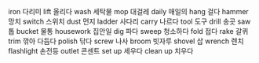 iron            다리미
lift            올리다
wash            세탁물
mop             대걸레
daily           매일의
hang            걸다
hammer          망치
switch          스위치
dust            먼지
ladder          사다리
carry           나르다
tool            도구
drill           송곳
saw             톱
bucket          물통
housework               집안일
dig             파다
sweep           청소하다
fold            접다
rake            갈퀴
trim            깎아 다듬다
polish          닦다
screw           나사
broom           빗자루
shovel          삽
wrench          렌치
flashlight              손전등
outlet          콘센트
set up          세우다
clean up                치우다